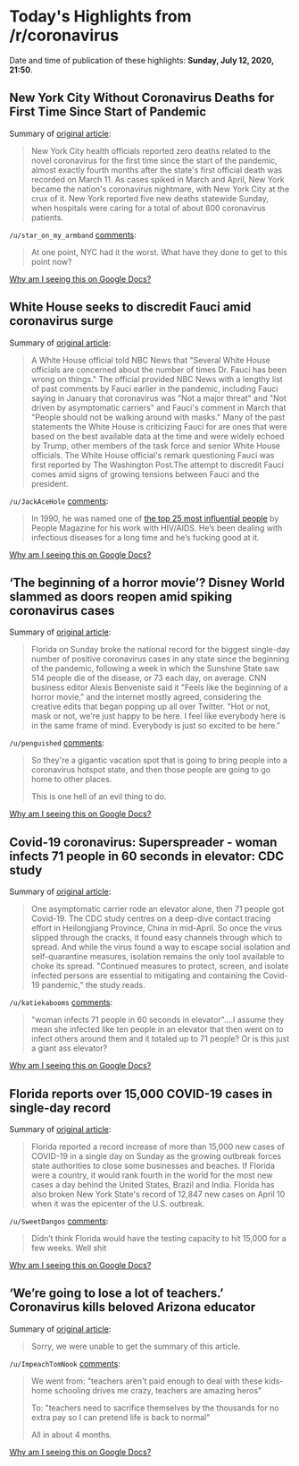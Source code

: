 # Today's Highlights from /r/coronavirus

Date and time of publication of these highlights: **Sunday, July 12, 2020, 21:50**.

## New York City Without Coronavirus Deaths for First Time Since Start of Pandemic

Summary of [original article](https://www.nbcnewyork.com/news/local/new-york-city-without-coronavirus-deaths-for-first-time-since-start-of-pandemic/2511864/):

> New York City health officials reported zero deaths related to the novel coronavirus for the first time since the start of the pandemic, almost exactly fourth months after the state's first official death was recorded on March 11. As cases spiked in March and April, New York became the nation's coronavirus nightmare, with New York City at the crux of it. New York reported five new deaths statewide Sunday, when hospitals were caring for a total of about 800 coronavirus patients.

`/u/star_on_my_armband` [comments](https://www.reddit.com/r/Coronavirus/comments/hpzbn1/new_york_city_without_coronavirus_deaths_for/):

> At one point, NYC had it the worst. What have they done to get to this point now?

[Why am I seeing this on Google Docs?](https://docs.google.com/document/d/1Dc6We63vOXIZsc0op-Bt4abqkYjXzOigalQqFxmvvbM/edit?usp=sharing)

## White House seeks to discredit Fauci amid coronavirus surge

Summary of [original article](https://www.nbcnews.com/politics/white-house/white-house-seeks-discredit-fauci-amid-coronavirus-surge-n1233612):

> A White House official told NBC News that "Several White House officials are concerned about the number of times Dr. Fauci has been wrong on things." The official provided NBC News with a lengthy list of past comments by Fauci earlier in the pandemic, including Fauci saying in January that coronavirus was "Not a major threat" and "Not driven by asymptomatic carriers" and Fauci's comment in March that "People should not be walking around with masks." Many of the past statements the White House is criticizing Fauci for are ones that were based on the best available data at the time and were widely echoed by Trump, other members of the task force and senior White House officials. The White House official's remark questioning Fauci was first reported by The Washington Post.The attempt to discredit Fauci comes amid signs of growing tensions between Fauci and the president.

`/u/JackAceHole` [comments](https://www.reddit.com/r/Coronavirus/comments/hq058l/white_house_seeks_to_discredit_fauci_amid/):

> In 1990, he was named one of [the top 25 most influential people](https://reddit.com/r/interestingasfuck/comments/ghvmoo/my_wife_and_i_have_been_deep_cleaning_and_went/) by People Magazine for his work with HIV/AIDS. He’s been dealing with infectious diseases for a long time and he’s fucking good at it.

[Why am I seeing this on Google Docs?](https://docs.google.com/document/d/1Dc6We63vOXIZsc0op-Bt4abqkYjXzOigalQqFxmvvbM/edit?usp=sharing)

## ‘The beginning of a horror movie’? Disney World slammed as doors reopen amid spiking coronavirus cases

Summary of [original article](https://www.marketwatch.com/story/the-beginning-of-a-horror-movie-disney-world-slammed-as-doors-reopen-amid-spiking-coronavirus-cases-2020-07-12):

> Florida on Sunday broke the national record for the biggest single-day number of positive coronavirus cases in any state since the beginning of the pandemic, following a week in which the Sunshine State saw 514 people die of the disease, or 73 each day, on average. CNN business editor Alexis Benveniste said it "Feels like the beginning of a horror movie," and the internet mostly agreed, considering the creative edits that began popping up all over Twitter. "Hot or not, mask or not, we're just happy to be here. I feel like everybody here is in the same frame of mind. Everybody is just so excited to be here."

`/u/penguished` [comments](https://www.reddit.com/r/Coronavirus/comments/hq5dv2/the_beginning_of_a_horror_movie_disney_world/):

> So they're a gigantic vacation spot that is going to bring people into a coronavirus hotspot state, and then those people are going to go home to other places.
> 
> This is one hell of an evil thing to do.

[Why am I seeing this on Google Docs?](https://docs.google.com/document/d/1Dc6We63vOXIZsc0op-Bt4abqkYjXzOigalQqFxmvvbM/edit?usp=sharing)

## Covid-19 coronavirus: Superspreader - woman infects 71 people in 60 seconds in elevator: CDC study

Summary of [original article](https://www.nzherald.co.nz/world/news/article.cfm?c_id=2&objectid=12347495):

> One asymptomatic carrier rode an elevator alone, then 71 people got Covid-19. The CDC study centres on a deep-dive contact tracing effort in Heilongjiang Province, China in mid-April. So once the virus slipped through the cracks, it found easy channels through which to spread. And while the virus found a way to escape social isolation and self-quarantine measures, isolation remains the only tool available to choke its spread. "Continued measures to protect, screen, and isolate infected persons are essential to mitigating and containing the Covid-19 pandemic," the study reads.

`/u/katiekabooms` [comments](https://www.reddit.com/r/Coronavirus/comments/hq1ipk/covid19_coronavirus_superspreader_woman_infects/):

> "woman infects 71 people in 60 seconds in elevator"....I assume they mean she infected like ten people in an elevator that then went on to infect others around them and it totaled up to 71 people? Or is this just a giant ass elevator?

[Why am I seeing this on Google Docs?](https://docs.google.com/document/d/1Dc6We63vOXIZsc0op-Bt4abqkYjXzOigalQqFxmvvbM/edit?usp=sharing)

## Florida reports over 15,000 COVID-19 cases in single-day record

Summary of [original article](https://www.devdiscourse.com/article/health/1127125-florida-reports-over-15000-covid-19-cases-in-single-day-record):

> Florida reported a record increase of more than 15,000 new cases of COVID-19 in a single day on Sunday as the growing outbreak forces state authorities to close some businesses and beaches. If Florida were a country, it would rank fourth in the world for the most new cases a day behind the United States, Brazil and India. Florida has also broken New York State's record of 12,847 new cases on April 10 when it was the epicenter of the U.S. outbreak.

`/u/SweetDangos` [comments](https://www.reddit.com/r/Coronavirus/comments/hpvwtq/florida_reports_over_15000_covid19_cases_in/):

> Didn’t think Florida would have the testing capacity to hit 15,000 for a few weeks. Well shit

[Why am I seeing this on Google Docs?](https://docs.google.com/document/d/1Dc6We63vOXIZsc0op-Bt4abqkYjXzOigalQqFxmvvbM/edit?usp=sharing)

## ‘We’re going to lose a lot of teachers.’ Coronavirus kills beloved Arizona educator

Summary of [original article](https://www.sacbee.com/news/coronavirus/article244174732.html):

> Sorry, we were unable to get the summary of this article.

`/u/ImpeachTomNook` [comments](https://www.reddit.com/r/Coronavirus/comments/hpy2ta/were_going_to_lose_a_lot_of_teachers_coronavirus/):

> We went from: "teachers aren't paid enough to deal with these kids- home schooling drives me crazy, teachers are amazing heros" 
> 
> To: "teachers need to sacrifice themselves by the thousands for no extra pay so I can pretend life is back to normal" 
> 
> All in about 4 months.

[Why am I seeing this on Google Docs?](https://docs.google.com/document/d/1Dc6We63vOXIZsc0op-Bt4abqkYjXzOigalQqFxmvvbM/edit?usp=sharing)

